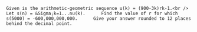     Given is the arithmetic-geometric sequence u(k) = (900-3k)rk-1.<br />  Let s(n) = &Sigma;k=1...nu(k).      Find the value of r for which s(5000) = -600,000,000,000.      Give your answer rounded to 12 places behind the decimal point.          